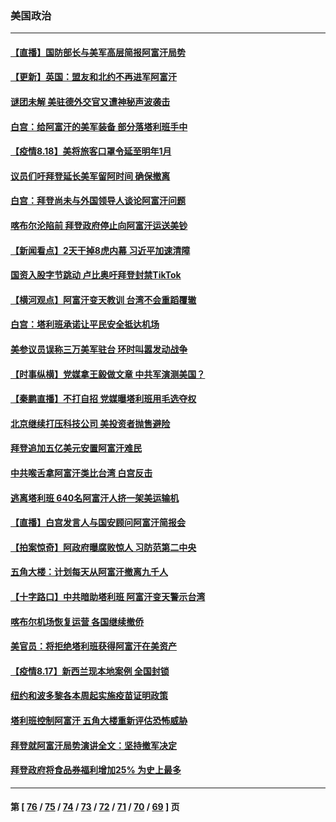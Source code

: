 ### 美国政治
---
#### [【直播】国防部长与美军高层简报阿富汗局势](../../pages/ncid1078159/n13171427.md) 
#### [【更新】英国：盟友和北约不再进军阿富汗](../../pages/ncid1078159/n13170807.md) 
#### [谜团未解 美驻德外交官又遭神秘声波袭击](../../pages/ncid1078159/n13171209.md) 
#### [白宫：给阿富汗的美军装备 部分落塔利班手中](../../pages/ncid1078159/n13170941.md) 
#### [【疫情8.18】美将旅客口罩令延至明年1月](../../pages/ncid1078159/n13170292.md) 
#### [议员们吁拜登延长美军留阿时间 确保撤离](../../pages/ncid1078159/n13170139.md) 
#### [白宫：拜登尚未与外国领导人谈论阿富汗问题](../../pages/ncid1078159/n13169438.md) 
#### [喀布尔沦陷前 拜登政府停止向阿富汗运送美钞](../../pages/ncid1078159/n13169399.md) 
#### [【新闻看点】2天干掉8虎内幕 习近平加速清障](../../pages/ncid1078159/n13169054.md) 
#### [国资入股字节跳动 卢比奥吁拜登封禁TikTok](../../pages/ncid1078159/n13169228.md) 
#### [【横河观点】阿富汗变天教训 台湾不会重蹈覆辙](../../pages/ncid1078159/n13169267.md) 
#### [白宫：塔利班承诺让平民安全抵达机场](../../pages/ncid1078159/n13169308.md) 
#### [美参议员误称三万美军驻台 环时叫嚣发动战争](../../pages/ncid1078159/n13168937.md) 
#### [【时事纵横】党媒拿王毅做文章 中共军演测美国？](../../pages/ncid1078159/n13169209.md) 
#### [【秦鹏直播】不打自招 党媒曝塔利班用毛选夺权](../../pages/ncid1078159/n13169225.md) 
#### [北京继续打压科技公司 美投资者抛售避险](../../pages/ncid1078159/n13169186.md) 
#### [拜登追加五亿美元安置阿富汗难民](../../pages/ncid1078159/n13169206.md) 
#### [中共喉舌拿阿富汗类比台湾 白宫反击](../../pages/ncid1078159/n13168993.md) 
#### [逃离塔利班 640名阿富汗人挤一架美运输机](../../pages/ncid1078159/n13168992.md) 
#### [【直播】白宫发言人与国安顾问阿富汗简报会](../../pages/ncid1078159/n13168943.md) 
#### [【拍案惊奇】阿政府曝腐败惊人 习防范第二中央](../../pages/ncid1078159/n13168194.md) 
#### [五角大楼：计划每天从阿富汗撤离九千人](../../pages/ncid1078159/n13168821.md) 
#### [【十字路口】中共暗助塔利班 阿富汗变天警示台湾](../../pages/ncid1078159/n13167486.md) 
#### [喀布尔机场恢复运营 各国继续撤侨](../../pages/ncid1078159/n13168328.md) 
#### [美官员：将拒绝塔利班获得阿富汗在美资产](../../pages/ncid1078159/n13168500.md) 
#### [【疫情8.17】新西兰现本地案例 全国封锁](../../pages/ncid1078159/n13167816.md) 
#### [纽约和波多黎各本周起实施疫苗证明政策](../../pages/ncid1078159/n13167247.md) 
#### [塔利班控制阿富汗 五角大楼重新评估恐怖威胁](../../pages/ncid1078159/n13167033.md) 
#### [拜登就阿富汗局势演讲全文：坚持撤军决定](../../pages/ncid1078159/n13167103.md) 
#### [拜登政府将食品券福利增加25% 为史上最多](../../pages/ncid1078159/n13166810.md) 

---
#### 第 [ [76](./76.md) / [75](./75.md) / [74](./74.md) / [73](./73.md) / [72](./72.md) / [71](./71.md) / [70](./70.md) / [69](./69.md) ] 页
